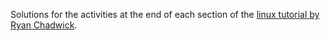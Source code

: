Solutions for the activities at the end of each section of the <a href="https://ryanstutorials.net/bash-scripting-tutorial">linux tutorial by Ryan Chadwick</a>.
